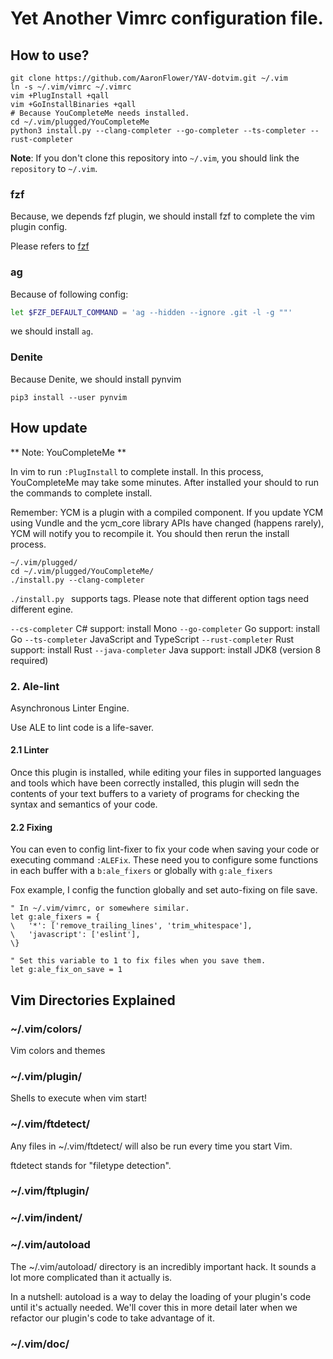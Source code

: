 # Yet Another Vimrc configuration file.

## How to use?

```
git clone https://github.com/AaronFlower/YAV-dotvim.git ~/.vim
ln -s ~/.vim/vimrc ~/.vimrc
vim +PlugInstall +qall
vim +GoInstallBinaries +qall
# Because YouCompleteMe needs installed.
cd ~/.vim/plugged/YouCompleteMe
python3 install.py --clang-completer --go-completer --ts-completer --rust-completer
```

**Note**: If you don't clone this repository into `~/.vim`, you should link the `repository` to `~/.vim`.

### fzf
Because, we depends fzf plugin, we should install fzf to complete the vim plugin config.

Please refers to [fzf](https://github.com/junegunn/fzf)

### ag
Because of following config:

```bash
let $FZF_DEFAULT_COMMAND = 'ag --hidden --ignore .git -l -g ""'
```

we should install `ag`.

### Denite

Because Denite, we should install pynvim
```
pip3 install --user pynvim
```

## How update

** Note: YouCompleteMe  **

In vim to run `:PlugInstall` to complete install. In this process, YouCompleteMe may take some minutes.
After installed your should to run the commands to complete install.

Remember: YCM is a plugin with a compiled component. If you update YCM using Vundle and the ycm_core library APIs have changed (happens rarely), YCM will notify you to recompile it. You should then rerun the install process.

```
~/.vim/plugged/
cd ~/.vim/plugged/YouCompleteMe/
./install.py --clang-completer
```
`./install.py ` supports tags. Please note that different option tags need different egine.

`--cs-completer` 	C# support: install Mono
`--go-completer` 	Go support: install Go
`--ts-completer` 	JavaScript and TypeScript
`--rust-completer`	Rust support: install Rust
`--java-completer`	Java support: install JDK8 (version 8 required)


### 2. Ale-lint


Asynchronous Linter Engine.

Use ALE to lint code is a life-saver.

#### 2.1 Linter

Once this plugin is installed, while editing your files in supported languages and tools which have been correctly installed, this plugin will sedn the contents of your text buffers to a variety of programs for checking the syntax and semantics of your code.


#### 2.2 Fixing

You can even to config lint-fixer to fix your code when saving your code or executing command `:ALEFix`. These need you to configure some functions in each buffer with a `b:ale_fixers` or globally with `g:ale_fixers`

Fox example, I config the function globally and set auto-fixing on file save.

```vim
" In ~/.vim/vimrc, or somewhere similar.
let g:ale_fixers = {
\   '*': ['remove_trailing_lines', 'trim_whitespace'],
\   'javascript': ['eslint'],
\}

" Set this variable to 1 to fix files when you save them.
let g:ale_fix_on_save = 1
```

## Vim Directories Explained

### ~/.vim/colors/

Vim colors and themes

### ~/.vim/plugin/
Shells to execute when vim start!

### ~/.vim/ftdetect/

Any files in ~/.vim/ftdetect/ will also be run every time you start Vim.

ftdetect stands for "filetype detection".

### ~/.vim/ftplugin/


### ~/.vim/indent/

### ~/.vim/autoload
The ~/.vim/autoload/ directory is an incredibly important hack. It sounds
a lot more complicated than it actually is.

In a nutshell: autoload is a way to delay the loading of your plugin's code
until it's actually needed. We'll cover this in more detail later when we
refactor our plugin's code to take advantage of it.

### ~/.vim/doc/
